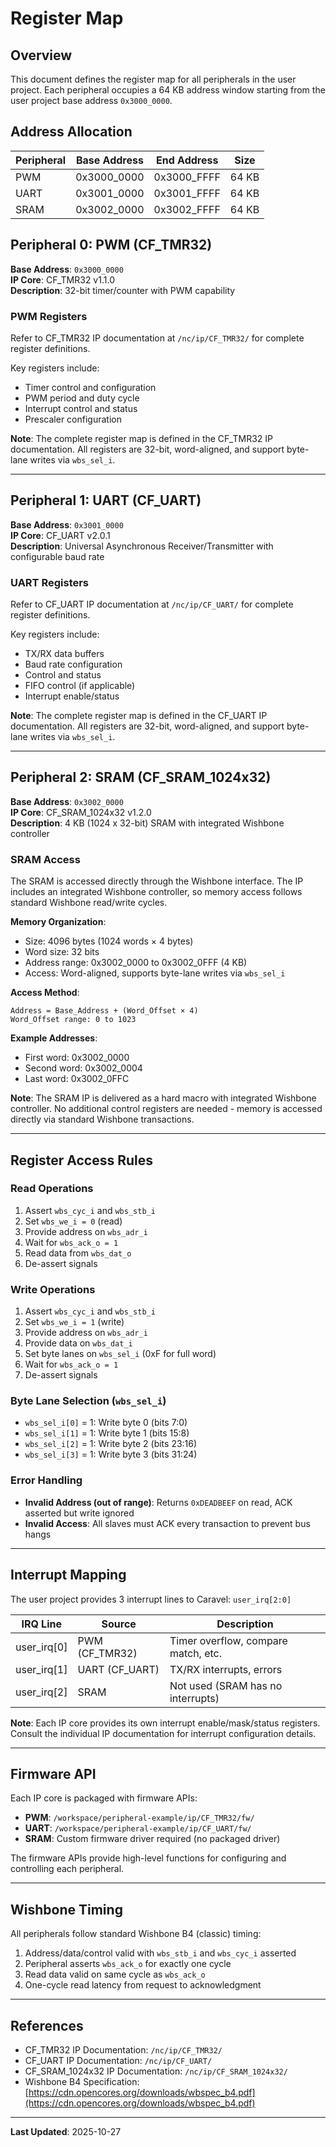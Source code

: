 # Register Map

## Overview

This document defines the register map for all peripherals in the user project. Each peripheral occupies a 64 KB address window starting from the user project base address `0x3000_0000`.

## Address Allocation

| Peripheral | Base Address  | End Address   | Size   |
|------------|---------------|---------------|--------|
| PWM        | 0x3000_0000   | 0x3000_FFFF   | 64 KB  |
| UART       | 0x3001_0000   | 0x3001_FFFF   | 64 KB  |
| SRAM       | 0x3002_0000   | 0x3002_FFFF   | 64 KB  |

## Peripheral 0: PWM (CF_TMR32)

**Base Address**: `0x3000_0000`  
**IP Core**: CF_TMR32 v1.1.0  
**Description**: 32-bit timer/counter with PWM capability

### PWM Registers

Refer to CF_TMR32 IP documentation at `/nc/ip/CF_TMR32/` for complete register definitions.

Key registers include:
- Timer control and configuration
- PWM period and duty cycle
- Interrupt control and status
- Prescaler configuration

**Note**: The complete register map is defined in the CF_TMR32 IP documentation. All registers are 32-bit, word-aligned, and support byte-lane writes via `wbs_sel_i`.

---

## Peripheral 1: UART (CF_UART)

**Base Address**: `0x3001_0000`  
**IP Core**: CF_UART v2.0.1  
**Description**: Universal Asynchronous Receiver/Transmitter with configurable baud rate

### UART Registers

Refer to CF_UART IP documentation at `/nc/ip/CF_UART/` for complete register definitions.

Key registers include:
- TX/RX data buffers
- Baud rate configuration
- Control and status
- FIFO control (if applicable)
- Interrupt enable/status

**Note**: The complete register map is defined in the CF_UART IP documentation. All registers are 32-bit, word-aligned, and support byte-lane writes via `wbs_sel_i`.

---

## Peripheral 2: SRAM (CF_SRAM_1024x32)

**Base Address**: `0x3002_0000`  
**IP Core**: CF_SRAM_1024x32 v1.2.0  
**Description**: 4 KB (1024 x 32-bit) SRAM with integrated Wishbone controller

### SRAM Access

The SRAM is accessed directly through the Wishbone interface. The IP includes an integrated Wishbone controller, so memory access follows standard Wishbone read/write cycles.

**Memory Organization**:
- Size: 4096 bytes (1024 words × 4 bytes)
- Word size: 32 bits
- Address range: 0x3002_0000 to 0x3002_0FFF (4 KB)
- Access: Word-aligned, supports byte-lane writes via `wbs_sel_i`

**Access Method**:
```
Address = Base_Address + (Word_Offset × 4)
Word_Offset range: 0 to 1023
```

**Example Addresses**:
- First word: 0x3002_0000
- Second word: 0x3002_0004
- Last word: 0x3002_0FFC

**Note**: The SRAM IP is delivered as a hard macro with integrated Wishbone controller. No additional control registers are needed - memory is accessed directly via standard Wishbone transactions.

---

## Register Access Rules

### Read Operations
1. Assert `wbs_cyc_i` and `wbs_stb_i`
2. Set `wbs_we_i = 0` (read)
3. Provide address on `wbs_adr_i`
4. Wait for `wbs_ack_o = 1`
5. Read data from `wbs_dat_o`
6. De-assert signals

### Write Operations
1. Assert `wbs_cyc_i` and `wbs_stb_i`
2. Set `wbs_we_i = 1` (write)
3. Provide address on `wbs_adr_i`
4. Provide data on `wbs_dat_i`
5. Set byte lanes on `wbs_sel_i` (0xF for full word)
6. Wait for `wbs_ack_o = 1`
7. De-assert signals

### Byte Lane Selection (`wbs_sel_i`)
- `wbs_sel_i[0]` = 1: Write byte 0 (bits 7:0)
- `wbs_sel_i[1]` = 1: Write byte 1 (bits 15:8)
- `wbs_sel_i[2]` = 1: Write byte 2 (bits 23:16)
- `wbs_sel_i[3]` = 1: Write byte 3 (bits 31:24)

### Error Handling
- **Invalid Address (out of range)**: Returns `0xDEADBEEF` on read, ACK asserted but write ignored
- **Invalid Access**: All slaves must ACK every transaction to prevent bus hangs

---

## Interrupt Mapping

The user project provides 3 interrupt lines to Caravel: `user_irq[2:0]`

| IRQ Line     | Source         | Description                          |
|--------------|----------------|--------------------------------------|
| user_irq[0]  | PWM (CF_TMR32) | Timer overflow, compare match, etc.  |
| user_irq[1]  | UART (CF_UART) | TX/RX interrupts, errors             |
| user_irq[2]  | SRAM           | Not used (SRAM has no interrupts)    |

**Note**: Each IP core provides its own interrupt enable/mask/status registers. Consult the individual IP documentation for interrupt configuration details.

---

## Firmware API

Each IP core is packaged with firmware APIs:
- **PWM**: `/workspace/peripheral-example/ip/CF_TMR32/fw/`
- **UART**: `/workspace/peripheral-example/ip/CF_UART/fw/`
- **SRAM**: Custom firmware driver required (no packaged driver)

The firmware APIs provide high-level functions for configuring and controlling each peripheral.

---

## Wishbone Timing

All peripherals follow standard Wishbone B4 (classic) timing:
1. Address/data/control valid with `wbs_stb_i` and `wbs_cyc_i` asserted
2. Peripheral asserts `wbs_ack_o` for exactly one cycle
3. Read data valid on same cycle as `wbs_ack_o`
4. One-cycle read latency from request to acknowledgment

---

## References

- CF_TMR32 IP Documentation: `/nc/ip/CF_TMR32/`
- CF_UART IP Documentation: `/nc/ip/CF_UART/`
- CF_SRAM_1024x32 IP Documentation: `/nc/ip/CF_SRAM_1024x32/`
- Wishbone B4 Specification: [https://cdn.opencores.org/downloads/wbspec_b4.pdf](https://cdn.opencores.org/downloads/wbspec_b4.pdf)

---

**Last Updated**: 2025-10-27
